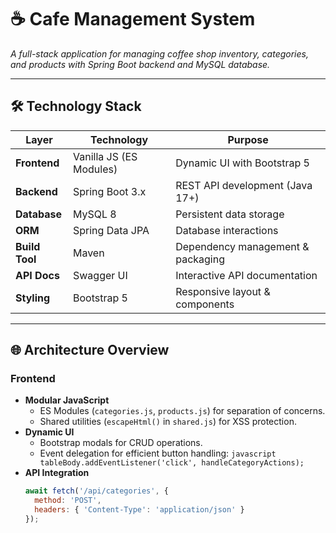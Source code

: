 # ☕ Cafe Management System  
*A full-stack application for managing coffee shop inventory, categories, and products with Spring Boot backend and MySQL database.*  

---

## 🛠️ **Technology Stack**  
| **Layer**       | **Technology**          | **Purpose**                              |  
|------------------|-------------------------|------------------------------------------|  
| **Frontend**     | Vanilla JS (ES Modules) | Dynamic UI with Bootstrap 5               |  
| **Backend**      | Spring Boot 3.x         | REST API development (Java 17+)          |  
| **Database**     | MySQL 8                 | Persistent data storage                  |  
| **ORM**          | Spring Data JPA         | Database interactions                    |  
| **Build Tool**   | Maven                   | Dependency management & packaging        |  
| **API Docs**     | Swagger UI              | Interactive API documentation            |  
| **Styling**      | Bootstrap 5             | Responsive layout & components            |  

---

## 🌐 **Architecture Overview**  
### **Frontend**  
- **Modular JavaScript**  
  - ES Modules (`categories.js`, `products.js`) for separation of concerns.  
  - Shared utilities (`escapeHtml()` in `shared.js`) for XSS protection.  
- **Dynamic UI**  
  - Bootstrap modals for CRUD operations.  
  - Event delegation for efficient button handling: `javascript tableBody.addEventListener('click', handleCategoryActions);`  
- **API Integration**  
  ```javascript  
  await fetch('/api/categories', { 
    method: 'POST', 
    headers: { 'Content-Type': 'application/json' } 
  });  
